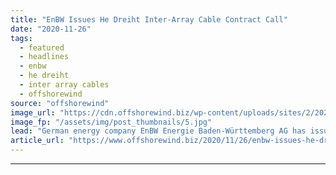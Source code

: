 ```yaml
---
title: "EnBW Issues He Dreiht Inter-Array Cable Contract Call"
date: "2020-11-26"
tags: 
  - featured
  - headlines
  - enbw
  - he dreiht
  - inter array cables
  - offshorewind
source: "offshorewind"
image_url: "https://cdn.offshorewind.biz/wp-content/uploads/sites/2/2020/11/26092945/EnBW-Issues-He-Dreiht-Inter-Array-Cable-Contract-Call.jpg"
image_fp: "/assets/img/post_thumbnails/5.jpg"
lead: "German energy company EnBW Energie Baden-Württemberg AG has issued a call for the turnkey"
article_url: "https://www.offshorewind.biz/2020/11/26/enbw-issues-he-dreiht-inter-array-cable-contract-call/"
---
```


---

